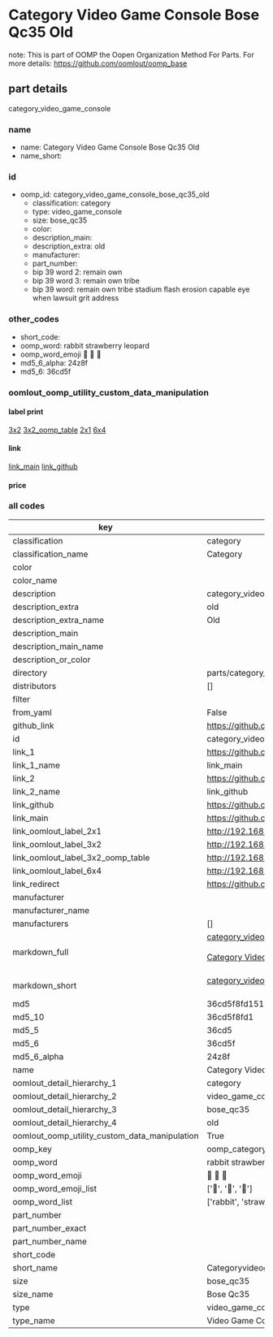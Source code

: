 # Category Video Game Console Bose Qc35 Old  

note: This is part of OOMP the Oopen Organization Method For Parts. For more details: https://github.com/oomlout/oomp_base

##  part details
  



category_video_game_console



### name
* name: Category Video Game Console Bose Qc35 Old
* name_short: 
### id
* oomp_id: category_video_game_console_bose_qc35_old
  * classification: category
  * type: video_game_console
  * size: bose_qc35
  * color: 
  * description_main: 
  * description_extra: old
  * manufacturer: 
  * part_number: 
  * bip 39 word 2: remain own
  * bip 39 word 3: remain own tribe
  * bip 39 word: remain own tribe stadium flash erosion capable eye when lawsuit grit address

### other_codes
* short_code: 
* oomp_word: rabbit strawberry leopard
* oomp_word_emoji :rabbit: :strawberry: :leopard:
* md5_6_alpha: 24z8f
* md5_6: 36cd5f






### oomlout_oomp_utility_custom_data_manipulation
#### label print
[3x2](http://192.168.1.245:1112/?label=oomp%2024z8f)
[3x2_oomp_table](http://192.168.1.108:1112/?label=oomp%2024z8f)
[2x1](http://192.168.1.242:1112/?label=oomp%2024z8f)
[6x4](http://192.168.1.55:1112/?label=oomp%2024z8f)    

#### link

[link_main](https://github.com/oomlout/oomlout_oomp_version_1_messy/tree/main/parts/category_video_game_console_bose_qc35_old) [link_github](https://github.com/oomlout/oomlout_oomp_version_1_messy/tree/main/parts/category_video_game_console_bose_qc35_old)                             

#### price







### all codes 
| key | value |  
| --- | --- |  
| classification | category |  
| classification_name | Category |  
| color |  |  
| color_name |  |  
| description | category_video_game_console |  
| description_extra | old |  
| description_extra_name | Old |  
| description_main |  |  
| description_main_name |  |  
| description_or_color |   |  
| directory | parts/category_video_game_console_bose_qc35_old |  
| distributors | [] |  
| filter |  |  
| from_yaml | False |  
| github_link | https://github.com/oomlout/oomlout_oomp_part_src/tree/main/parts/category_video_game_console_bose_qc35_old |  
| id | category_video_game_console_bose_qc35_old |  
| link_1 | https://github.com/oomlout/oomlout_oomp_version_1_messy/tree/main/parts/category_video_game_console_bose_qc35_old |  
| link_1_name | link_main |  
| link_2 | https://github.com/oomlout/oomlout_oomp_version_1_messy/tree/main/parts/category_video_game_console_bose_qc35_old |  
| link_2_name | link_github |  
| link_github | https://github.com/oomlout/oomlout_oomp_version_1_messy/tree/main/parts/category_video_game_console_bose_qc35_old |  
| link_main | https://github.com/oomlout/oomlout_oomp_version_1_messy/tree/main/parts/category_video_game_console_bose_qc35_old |  
| link_oomlout_label_2x1 | http://192.168.1.242:1112/?label=oomp%2024z8f |  
| link_oomlout_label_3x2 | http://192.168.1.245:1112/?label=oomp%2024z8f |  
| link_oomlout_label_3x2_oomp_table | http://192.168.1.108:1112/?label=oomp%2024z8f |  
| link_oomlout_label_6x4 | http://192.168.1.55:1112/?label=oomp%2024z8f |  
| link_redirect | https://github.com/oomlout/oomlout_oomp_version_1_messy/tree/main/parts/category_video_game_console_bose_qc35_old |  
| manufacturer |  |  
| manufacturer_name |  |  
| manufacturers | [] |  
| markdown_full | [category_video_game_console_bose_qc35_old](none)<br>[](none)<br>[Category Video Game Console Bose Qc35 Old](none)<br><br> |  
| markdown_short | [category_video_game_console_bose_qc35_old](none)<br><br> |  
| md5 | 36cd5f8fd151243d32ac3d3fd0a785ac |  
| md5_10 | 36cd5f8fd1 |  
| md5_5 | 36cd5 |  
| md5_6 | 36cd5f |  
| md5_6_alpha | 24z8f |  
| name | Category Video Game Console Bose Qc35 Old |  
| oomlout_detail_hierarchy_1 | category |  
| oomlout_detail_hierarchy_2 | video_game_console |  
| oomlout_detail_hierarchy_3 | bose_qc35 |  
| oomlout_detail_hierarchy_4 | old |  
| oomlout_oomp_utility_custom_data_manipulation | True |  
| oomp_key | oomp_category_video_game_console_bose_qc35_old |  
| oomp_word | rabbit strawberry leopard |  
| oomp_word_emoji | :rabbit: :strawberry: :leopard: |  
| oomp_word_emoji_list | [':rabbit:', ':strawberry:', ':leopard:'] |  
| oomp_word_list | ['rabbit', 'strawberry', 'leopard'] |  
| part_number |  |  
| part_number_exact |  |  
| part_number_name |  |  
| short_code |  |  
| short_name | Categoryvideogameconsole |  
| size | bose_qc35 |  
| size_name | Bose Qc35 |  
| type | video_game_console |  
| type_name | Video Game Console |  
